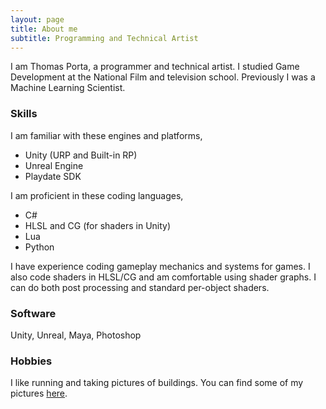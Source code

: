 ```yaml
---
layout: page
title: About me
subtitle: Programming and Technical Artist
---
```


I am Thomas Porta, a programmer and technical artist. I studied Game Development at the National Film and television school.
Previously I was a Machine Learning Scientist.

### Skills

I am familiar with these engines and platforms,

<ul>
  <li>Unity (URP and Built-in RP)</li>
  <li>Unreal Engine</li>
  <li>Playdate SDK</li>
</ul>

I am proficient in these coding languages,

<ul>
  <li>C#</li>
  <li>HLSL and CG (for shaders in Unity)</li>
  <li>Lua</li>
  <li>Python</li>
</ul>

I have experience coding gameplay mechanics and systems for games. I also code shaders in HLSL/CG and am comfortable using shader graphs. 
I can do both post processing and standard per-object shaders.

### Software 

Unity, Unreal, Maya, Photoshop

### Hobbies
I like running and taking pictures of buildings. You can find some of my pictures [here](https://thomasporta.github.io/photography).
